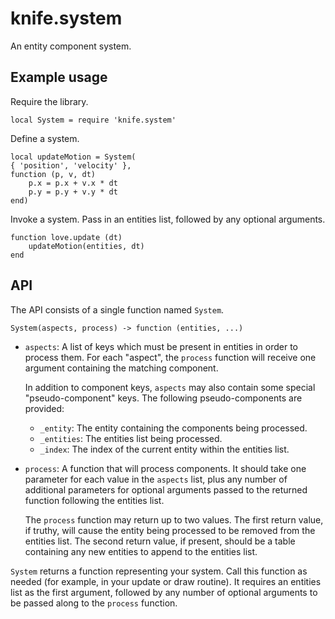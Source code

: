 # knife.system

An entity component system.

## Example usage

Require the library.

    local System = require 'knife.system'

Define a system.

    local updateMotion = System(
    { 'position', 'velocity' },
    function (p, v, dt)
        p.x = p.x + v.x * dt
        p.y = p.y + v.y * dt
    end)

Invoke a system. Pass in an entities list, followed by any optional arguments.

    function love.update (dt)
        updateMotion(entities, dt)
    end

## API

The API consists of a single function named `System`.

    System(aspects, process) -> function (entities, ...)

- `aspects`: A list of keys which must be present in entities in order to
  process them. For each "aspect", the `process` function will receive one
  argument containing the matching component.

  In addition to component keys, `aspects` may also contain some special
  "pseudo-component" keys. The following pseudo-components are provided:

  - `_entity`: The entity containing the components being processed.
  - `_entities`: The entities list being processed.
  - `_index`: The index of the current entity within the entities list.

- `process`: A function that will process components. It should take one
  parameter for each value in the `aspects` list, plus any number of additional
  parameters for optional arguments passed to the returned function following
  the entities list.

  The `process` function may return up to two values. The first return value,
  if truthy, will cause the entity being processed to be removed from the
  entities list. The second return value, if present, should be a table
  containing any new entities to append to the entities list.

`System` returns a function representing your system. Call this function
as needed (for example, in your update or draw routine). It requires an
entities list as the first argument, followed by any number of optional
arguments to be passed along to the `process` function.

